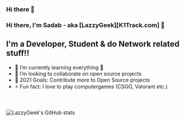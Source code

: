### Hi there 👋

### Hi there, I'm Sadab - aka [LazzyGeek][K1Track.com] 👋

## I'm a Developer, Student & do Network related stuff!!

- 🌱 I’m currently learning everything 🤣
- 👯 I’m looking to collaborate on open source projects
- 🥅 2021 Goals: Contribute more to Open Source projects
- ⚡ Fun fact: I love to play computergames (CSGO, Valorant etc.)

<br />
<br />
<img align="left" alt="LazzyGeek's GitHub stats" src="https://github-readme-stats.vercel.app/api?username=LazzyGeek"&show_icons=true&theme=radical">
